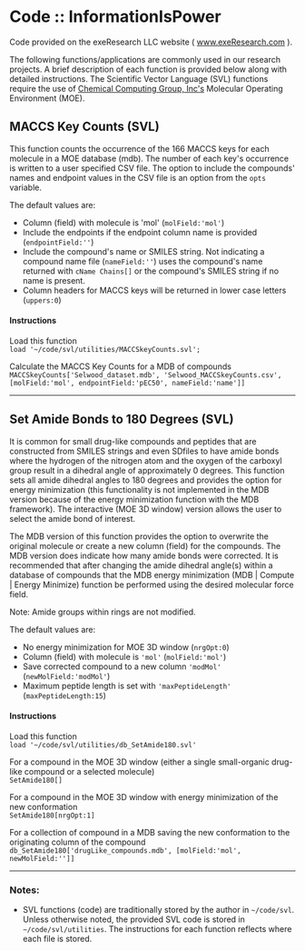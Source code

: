 Code :: InformationIsPower
==================

Code provided on the exeResearch LLC website ( www.exeResearch.com ).

The following functions/applications are commonly used in our research
projects. A brief description of each function is provided below along
with detailed instructions. The Scientific Vector Language (SVL)
functions require the use of
[Chemical Computing Group, Inc's](http://www.chemcomp.com) Molecular
Operating Environment (MOE).  

## MACCS Key Counts (SVL)
This function counts the occurrence of the 166 MACCS keys for each
molecule in a MOE database (mdb). The number of each key's occurrence
is written to a user specified CSV file. The option to include the
compounds' names and endpoint values in the CSV file is an option from the
``opts`` variable.

The default values are:
* Column (field) with molecule is 'mol' (``molField:'mol'``)
* Include the endpoints if the endpoint column name is provided (``endpointField:''``)
* Include the compound's name or SMILES string. Not indicating a compound name file
  (``nameField:''``) uses the compound's name returned with ``cName Chains[]`` or the 
  compound's SMILES string if no name is present.
* Column headers for MACCS keys will be returned in lower case letters (``uppers:0``)

#### Instructions
Load this function  
``load '~/code/svl/utilities/MACCSkeyCounts.svl';``

Calculate the MACCS Key Counts for a MDB of compounds  
``MACCSkeyCounts['Selwood_dataset.mdb', 'Selwood_MACCSkeyCounts.csv', [molField:'mol', endpointField:'pEC50', nameField:'name']]``

***

## Set Amide Bonds to 180 Degrees (SVL)
It is common for small drug-like compounds and peptides that are constructed
from SMILES strings and even SDfiles to have amide bonds where the hydrogen of
the nitrogen atom and the oxygen of the carboxyl group result in a dihedral 
angle of approximately 0 degrees. This function sets all amide dihedral angles
to 180 degrees and provides the option for energy minimization (this
functionality is not implemented in the MDB version because of the energy
minimization function with the MDB framework). The interactive (MOE 3D window)
version allows the user to select the amide bond of interest.

The MDB version of this function provides the option to overwrite the original
molecule or create a new column (field) for the compounds. The MDB version
does indicate how many amide bonds were corrected. It is recommended that
after changing the amide dihedral angle(s) within a database of compounds
that the MDB energy minimization (MDB | Compute | Energy Minimize) function
be performed using the desired molecular force field. 

Note: Amide groups within rings are not modified.

The default values are:
* No energy minimization for MOE 3D window (``nrgOpt:0``)
* Column (field) with molecule is ``'mol'`` (``molField:'mol'``)
* Save corrected compound to a new column ``'modMol'`` (``newMolField:'modMol'``)
* Maximum peptide length is set with ``'maxPeptideLength'`` (``maxPeptideLength:15``)

#### Instructions
Load this function  
``load '~/code/svl/utilities/db_SetAmide180.svl'``

For a compound in the MOE 3D window (either a single small-organic
drug-like compound or a selected molecule)  
``SetAmide180[]``

For a compound in the MOE 3D window with energy minimization of the new
conformation  
``SetAmide180[nrgOpt:1]``

For a collection of compound in a MDB saving the new conformation to
the originating column of the compound  
``db_SetAmide180['drugLike_compounds.mdb', [molField:'mol', newMolField:'']]``

***

### Notes:
* SVL functions (code) are traditionally stored by the author in
  ``~/code/svl``. Unless otherwise noted, the provided SVL code is stored
  in ``~/code/svl/utilities``. The instructions for each function reflects
  where each file is stored.

